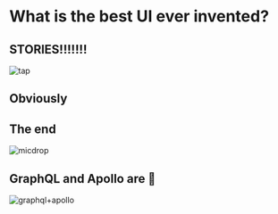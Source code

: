 # What is the best UI ever invented?

## STORIES!!!!!!!
![tap](https://media3.giphy.com/media/26gs900M4ToRdWtMc/giphy.gif?cid=3640f6095c0bc6da58736f506bb647e5)

## Obviously

## The end
![micdrop](https://media3.giphy.com/media/3o7qDEq2bMbcbPRQ2c/giphy.gif?cid=3640f6095c0bc76170685a374da6d330)

## GraphQL and Apollo are 💯
![graphql+apollo](https://jslancer.com/wp-content/uploads/2017/08/GraphQL-Apollo.jpg "image")

